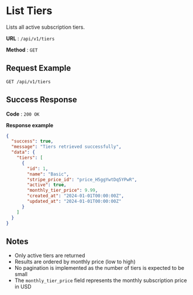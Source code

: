 # List Tiers

Lists all active subscription tiers.

**URL** : `/api/v1/tiers`

**Method** : `GET`

## Request Example

```http
GET /api/v1/tiers
```

## Success Response

**Code** : `200 OK`

**Response example**

```json
{
  "success": true,
  "message": "Tiers retrieved successfully",
  "data": {
    "tiers": [
      {
        "id": 1,
        "name": "Basic",
        "stripe_price_id": "price_H5ggYwtDq5YPwR",
        "active": true,
        "monthly_tier_price": 9.99,
        "created_at": "2024-01-01T00:00:00Z",
        "updated_at": "2024-01-01T00:00:00Z"
      }
    ]
  }
}
```

## Notes

- Only active tiers are returned
- Results are ordered by monthly price (low to high)
- No pagination is implemented as the number of tiers is expected to be small
- The `monthly_tier_price` field represents the monthly subscription price in USD